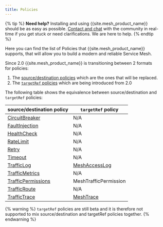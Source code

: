 ```yaml
---
title: Policies
---
```


{% tip %}
**Need help?** Installing and using {{site.mesh_product_name}} should be as easy as possible. [Contact and chat](/community) with the community in real-time if you get stuck or need clarifications. We are here to help.
{% endtip %}

Here you can find the list of Policies that {{site.mesh_product_name}} supports, that will allow you to build a modern and reliable Service
Mesh.

Since 2.0 {{site.mesh_product_name}} is transitioning between 2 formats for policies:

1. The [source/destination policies](../general-notes-about-kuma-policies) which are the ones that will be replaced.
2. The [`targetRef` policies](../targetref) which are being introduced from 2.0

The following table shows the equivalence between source/destination and `targetRef` policies:

| source/destination policy                    | `targetRef` policy                |
|----------------------------------------------|-----------------------------------|
| [CircuitBreaker](../circuit-breaker)         | N/A                               |
| [FaultInjection](../fault-injection)         | N/A                               |
| [HealthCheck](../health-check)               | N/A                               |
| [RateLimit](../rate-limit)                   | N/A                               |
| [Retry](../retry)                            | N/A                               |
| [Timeout](../timeout)                        | N/A                               |
| [TrafficLog](../traffic-log)                 | [MeshAccessLog](../meshaccesslog) |
| [TrafficMetrics](../traffic-metrics)         | N/A                               |
| [TrafficPermissions](../traffic-permissions) | MeshTrafficPermission             |
| [TrafficRoute](../traffic-route)             | N/A                               |
| [TrafficTrace](../traffic-trace)             | [MeshTrace](../meshtrace)         |

{% warning %}
`targetRef` policies are still beta and it is therefore not supported to mix source/destination and targetRef policies together.
{% endwarning %}
